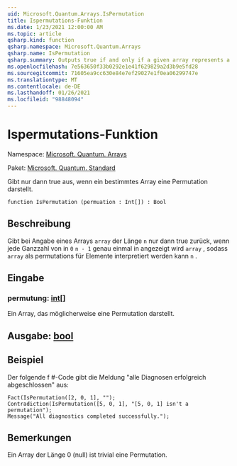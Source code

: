 ```yaml
---
uid: Microsoft.Quantum.Arrays.IsPermutation
title: Ispermutations-Funktion
ms.date: 1/23/2021 12:00:00 AM
ms.topic: article
qsharp.kind: function
qsharp.namespace: Microsoft.Quantum.Arrays
qsharp.name: IsPermutation
qsharp.summary: Outputs true if and only if a given array represents a permutation.
ms.openlocfilehash: 7e563650f33b0292e1e41f629829a2d3b9e5fd28
ms.sourcegitcommit: 71605ea9cc630e84e7ef29027e1f0ea06299747e
ms.translationtype: MT
ms.contentlocale: de-DE
ms.lasthandoff: 01/26/2021
ms.locfileid: "98848094"
---
```

# <a name="ispermutation-function"></a>Ispermutations-Funktion

Namespace: [Microsoft. Quantum. Arrays](xref:Microsoft.Quantum.Arrays)

Paket: [Microsoft. Quantum. Standard](https://nuget.org/packages/Microsoft.Quantum.Standard)


Gibt nur dann true aus, wenn ein bestimmtes Array eine Permutation darstellt.

```qsharp
function IsPermutation (permuation : Int[]) : Bool
```


## <a name="description"></a>Beschreibung

Gibt bei Angabe eines Arrays `array` der Länge `n` nur dann true zurück, wenn jede Ganzzahl von in `0` `n - 1` genau einmal in angezeigt wird `array` , sodass `array` als permutations für Elemente interpretiert werden kann `n` .

## <a name="input"></a>Eingabe

### <a name="permuation--int"></a>permutung: [int](xref:microsoft.quantum.lang-ref.int)[]

Ein Array, das möglicherweise eine Permutation darstellt.



## <a name="output--bool"></a>Ausgabe: [bool](xref:microsoft.quantum.lang-ref.bool)



## <a name="example"></a>Beispiel

Der folgende f #-Code gibt die Meldung "alle Diagnosen erfolgreich abgeschlossen" aus:

```qsharp
Fact(IsPermutation([2, 0, 1], "");
Contradiction(IsPermutation([5, 0, 1], "[5, 0, 1] isn't a permutation");
Message("All diagnostics completed successfully.");
```

## <a name="remarks"></a>Bemerkungen

Ein Array der Länge 0 (null) ist trivial eine Permutation.